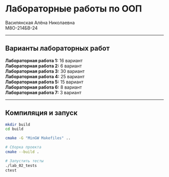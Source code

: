 # Лабораторные работы по ООП

Василянская Алёна Николаевна   
М8О-214БВ-24

---

## Варианты лабораторных работ

**Лабораторная работа 1:** 16 вариант   
**Лабораторная работа 2:** 6 вариант    
**Лабораторная работа 3:** 30 вариант    
**Лабораторная работа 4:** 25 вариант  
**Лабораторная работа 5:** 15 вариант  
**Лабораторная работа 6:** 8 вариант    
**Лабораторная работа 7:** 3 вариант  

---

## Компиляция и запуск

```bash
mkdir build
cd build

cmake -G "MinGW Makefiles" ..

# Сборка проекта
cmake --build .

# Запустить тесты
./lab_02_tests
ctest

